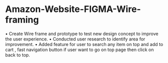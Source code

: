 # Amazon-Website-FIGMA-Wire-framing
• Create Wire frame and prototype to test new design concept to improve the user experience. 
• Conducted user research to identify area for improvement. 
• Added feature for user to search any item on top and add to cart , fast navigation button if user want to go on top page then click on back to top.
